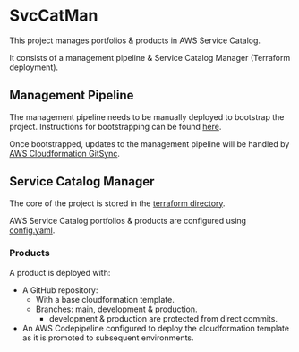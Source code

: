 # SvcCatMan

This project manages portfolios & products in AWS Service Catalog.

It consists of a management pipeline & Service Catalog Manager (Terraform
deployment).

## Management Pipeline

The management pipeline needs to be manually deployed to bootstrap the project.
Instructions for bootstrapping can be found [here](INSTALL.md).

Once bootstrapped, updates to the management pipeline will be handled by
[AWS Cloudformation GitSync](https://docs.aws.amazon.com/AWSCloudFormation/latest/UserGuide/git-sync.html).

## Service Catalog Manager

The core of the project is stored in the [terraform directory](terraform/).

AWS Service Catalog portfolios & products are configured using
[config.yaml](terraform/config.yaml).

### Products

A product is deployed with:
* A GitHub repository:
  * With a base cloudformation template.
  * Branches: main, development & production.
    * development & production are protected from direct commits.
* An AWS Codepipeline configured to deploy the cloudformation template as it is
promoted to subsequent environments.
